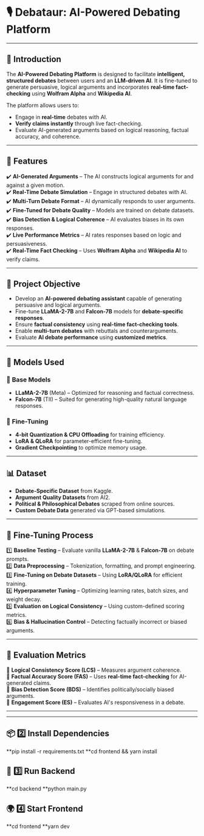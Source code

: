 # 🎙️ Debataur: AI-Powered Debating Platform

---

## 📖 Introduction
The **AI-Powered Debating Platform** is designed to facilitate **intelligent, structured debates** between users and an **LLM-driven AI**. It is fine-tuned to generate persuasive, logical arguments and incorporates **real-time fact-checking** using **Wolfram Alpha** and **Wikipedia AI**.

The platform allows users to:
- Engage in **real-time** debates with AI.
- **Verify claims instantly** through live fact-checking.
- Evaluate AI-generated arguments based on logical reasoning, factual accuracy, and coherence.

---

## 🚀 Features
✔️ **AI-Generated Arguments** – The AI constructs logical arguments for and against a given motion.  
✔️ **Real-Time Debate Simulation** – Engage in structured debates with AI.  
✔️ **Multi-Turn Debate Format** – AI dynamically responds to user arguments.  
✔️ **Fine-Tuned for Debate Quality** – Models are trained on debate datasets.  
✔️ **Bias Detection & Logical Coherence** – AI evaluates biases in its own responses.  
✔️ **Live Performance Metrics** – AI rates responses based on logic and persuasiveness.  
✔️ **Real-Time Fact Checking** – Uses **Wolfram Alpha** and **Wikipedia AI** to verify claims.  

---

## 🎯 Project Objective
- Develop an **AI-powered debating assistant** capable of generating persuasive and logical arguments.
- Fine-tune **LLaMA-2-7B** and **Falcon-7B** models for **debate-specific responses**.
- Ensure **factual consistency** using **real-time fact-checking tools**.
- Enable **multi-turn debates** with rebuttals and counterarguments.
- Evaluate **AI debate performance** using **customized metrics**.

---

## 🧠 Models Used
### 🔹 **Base Models**
- **LLaMA-2-7B** (Meta) – Optimized for reasoning and factual correctness.
- **Falcon-7B** (TII) – Suited for generating high-quality natural language responses.

### 🔹 **Fine-Tuning**
- **4-bit Quantization & CPU Offloading** for training efficiency.
- **LoRA & QLoRA** for parameter-efficient fine-tuning.
- **Gradient Checkpointing** to optimize memory usage.

---

## 📊 Dataset
- **Debate-Specific Dataset** from Kaggle.
- **Argument Quality Datasets** from AI2.
- **Political & Philosophical Debates** scraped from online sources.
- **Custom Debate Data** generated via GPT-based simulations.

---

## 🔧 Fine-Tuning Process
1️⃣ **Baseline Testing** – Evaluate vanilla **LLaMA-2-7B** & **Falcon-7B** on debate prompts.  
2️⃣ **Data Preprocessing** – Tokenization, formatting, and prompt engineering.  
3️⃣ **Fine-Tuning on Debate Datasets** – Using **LoRA/QLoRA** for efficient training.  
4️⃣ **Hyperparameter Tuning** – Optimizing learning rates, batch sizes, and weight decay.  
5️⃣ **Evaluation on Logical Consistency** – Using custom-defined scoring metrics.  
6️⃣ **Bias & Hallucination Control** – Detecting factually incorrect or biased arguments.  

---

## 📏 Evaluation Metrics
📌 **Logical Consistency Score (LCS)** – Measures argument coherence.  
📌 **Factual Accuracy Score (FAS)** – Uses **real-time fact-checking** for AI-generated claims.  
📌 **Bias Detection Score (BDS)** – Identifies politically/socially biased arguments.  
📌 **Engagement Score (ES)** – Evaluates AI's responsiveness in a debate.  

---

---

## 📦 2️⃣ Install Dependencies

**pip install -r requirements.txt
**cd frontend && yarn install

## 🔄 3️⃣ Run Backend
**cd backend
**python main.py

## 🌍 4️⃣ Start Frontend

**cd frontend
**yarn dev

